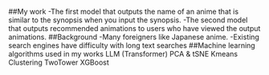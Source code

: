 ##My work
-The first model that outputs the name of an anime that is similar to the synopsis when you input the synopsis.
-The second model that outputs recommended animations to users who have viewed the output animations.
##Background
-Many foreigners like Japanese anime.
-Existing search engines have difficulty with long text searches
##Machine learning algorithms used in my works
LLM (Transformer)
PCA & tSNE
Kmeans Clustering
TwoTower
XGBoost


